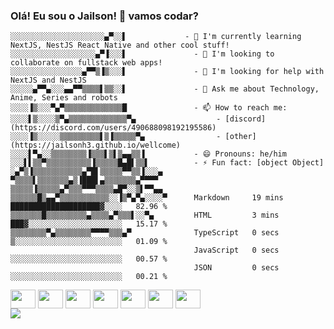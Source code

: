### Olá! Eu sou o Jailson! 👋 vamos codar?


```
░░░░░░░░░░░░░░░░░░░░░▄▀░░▌             - 🌱 I'm currently learning NextJS, NestJS React Native and other cool stuff!
░░░░░░░░░░░░░░░░░░░▄▀▐░░░▌               - 👯 I'm looking to collaborate on fullstack web apps!
░░░░░░░░░░░░░░░░▄▀▀▒▐▒░░░▌               - 🤔 I'm looking for help with NextJS and NestJS
░░░░░▄▀▀▄░░░▄▄▀▀▒▒▒▒▌▒▒░░▌               - 💬 Ask me about Technology, Anime, Series and robots
░░░░▐▒░░░▀▄▀▒▒▒▒▒▒▒▒▒▒▒▒▒█               - 📫 How to reach me:
░░░░▌▒░░░░▒▀▄▒▒▒▒▒▒▒▒▒▒▒▒▒▀▄                  - [discord](https://discord.com/users/490688098192195586)
░░░░▐▒░░░░░▒▒▒▒▒▒▒▒▒▌▒▐▒▒▒▒▒▀▄                - [other](https://jailsonh3.github.io/wellcome)  
░░░░▌▀▄░░▒▒▒▒▒▒▒▒▐▒▒▒▌▒▌▒▄▄▒▒▐           - 😄 Pronouns: he/him
░░░▌▌▒▒▀▒▒▒▒▒▒▒▒▒▒▐▒▒▒▒▒█▄█▌▒▒▌          - ⚡ Fun fact: [object Object]  
░▄▀▒▐▒▒▒▒▒▒▒▒▒▒▒▄▀█▌▒▒▒▒▒▀▀▒▒▐░░░▄           
▀▒▒▒▒▌▒▒▒▒▒▒▒▄▒▐███▌▄▒▒▒▒▒▒▒▄▀▀▀▀          
▒▒▒▒▒▐▒▒▒▒▒▄▀▒▒▒▀▀▀▒▒▒▒▄█▀░░▒▌▀▀▄▄
▒▒▒▒▒▒█▒▄▄▀▒▒▒▒▒▒▒▒▒▒▒░░▐▒▀▄▀▄░░░░▀      Markdown     19 mins         ████████████████████▓░░░░   82.96 %   
▒▒▒▒▒▒▒█▒▒▒▒▒▒▒▒▒▄▒▒▒▒▄▀▒▒▒▌░░▀▄         HTML         3 mins          ███▓░░░░░░░░░░░░░░░░░░░░░   15.17 %
▒▒▒▒▒▒▒▒▀▄▒▒▒▒▒▒▒▒▀▀▀▀▒▒▒▄▀              TypeScript   0 secs          ▒░░░░░░░░░░░░░░░░░░░░░░░░   01.09 %
                                         JavaScript   0 secs          ░░░░░░░░░░░░░░░░░░░░░░░░░   00.57 %
                                         JSON         0 secs          ░░░░░░░░░░░░░░░░░░░░░░░░░   00.21 %
```


<div style="display: inline-block;">
  <img align="center" alt="" height="30" width="40" src='https://cdn.jsdelivr.net/gh/devicons/devicon/icons/nodejs/nodejs-original.svg'>
  <img align="center" alt="" height="30" width="40" src='https://cdn.jsdelivr.net/gh/devicons/devicon/icons/react/react-original.svg'>
  <img align="center" alt="" height="30" width="40" src='https://cdn.jsdelivr.net/gh/devicons/devicon/icons/nextjs/nextjs-original.svg'>
  <img align="center" alt="" height="30" width="40" src='https://cdn.jsdelivr.net/gh/devicons/devicon/icons/typescript/typescript-original.svg'>
  <img align="center" alt="" height="30" width="40" src='https://cdn.jsdelivr.net/gh/devicons/devicon/icons/javascript/javascript-original.svg'>
  <img align="center" alt="" height="30" width="40" src='https://cdn.jsdelivr.net/gh/devicons/devicon/icons/html5/html5-original.svg'>
  <img align="center" alt="" height="30" width="40" src='https://cdn.jsdelivr.net/gh/devicons/devicon/icons/css3/css3-original.svg'>
</div>

<br />

<img src="https://github-profile-trophy.vercel.app/?username=jailsonh3&theme=nord&no-frame=true&margin-w=10&column=7" />

